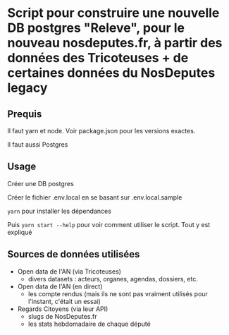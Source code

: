 # Script pour construire une nouvelle DB postgres "Releve", pour le nouveau nosdeputes.fr, à partir des données des Tricoteuses + de certaines données du NosDeputes legacy

## Prequis

Il faut yarn et node. Voir package.json pour les versions exactes.

Il faut aussi Postgres

## Usage

Créer une DB postgres

Créer le fichier .env.local en se basant sur .env.local.sample

`yarn` pour installer les dépendances

Puis `yarn start --help` pour voir comment utiliser le script. Tout y est expliqué

## Sources de données utilisées

- Open data de l'AN (via Tricoteuses)
  - divers datasets : acteurs, organes, agendas, dossiers, etc.
- Open data de l'AN (en direct)
  - les compte rendus (mais ils ne sont pas vraiment utilisés pour l'instant, c'était un essai)
- Regards Citoyens (via leur API)
  - slugs de NosDeputes.fr
  - les stats hebdomadaire de chaque député
